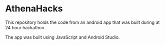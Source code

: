 # AthenaHacks

This repository holds the code from an android app that was built during at 24 hour hackathon.

The app was built using JavaScript and Android Studio. 
